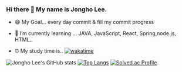 ### Hi there 👋 My name is Jongho Lee.
- 😄 My Goal...   every day commit & fill my commit progress

- 🌱 I’m currently learning ...   JAVA, JavaScript, React, Spring,node.js, HTML..

- ⏰ My study time is..
[![wakatime](https://wakatime.com/badge/user/fab11908-f2ab-4476-8057-2f6505465ffb.svg)](https://wakatime.com/@fab11908-f2ab-4476-8057-2f6505465ffb) 


![Jongho Lee's GitHub stats](https://github-readme-stats.vercel.app/api?username=DevFrank9&show_icons=true&theme=dark) [![Top Langs](https://github-readme-stats.vercel.app/api/top-langs/?username=Devfrank9&layout=compact&theme=dark)](https://github.com/anuraghazra/github-readme-stats)
[![Solved.ac Profile](http://mazassumnida.wtf/api/v2/generate_badge?boj=devfrank)](https://solved.ac/devfrank/)

<!--
**DevFrank9/DevFrank9** is a ✨ _special_ ✨ repository because its `README.md` (this file) appears on your GitHub profile.

Here are some ideas to get you started:

- 🔭 I’m currently working on ...
- 👯 I’m looking to collaborate on ...
- 🤔 I’m looking for help with ...
- 💬 Ask me about ...
- 📫 How to reach me: ...
- 😄 Pronouns: ...
- ⚡ Fun fact: ...
-->
